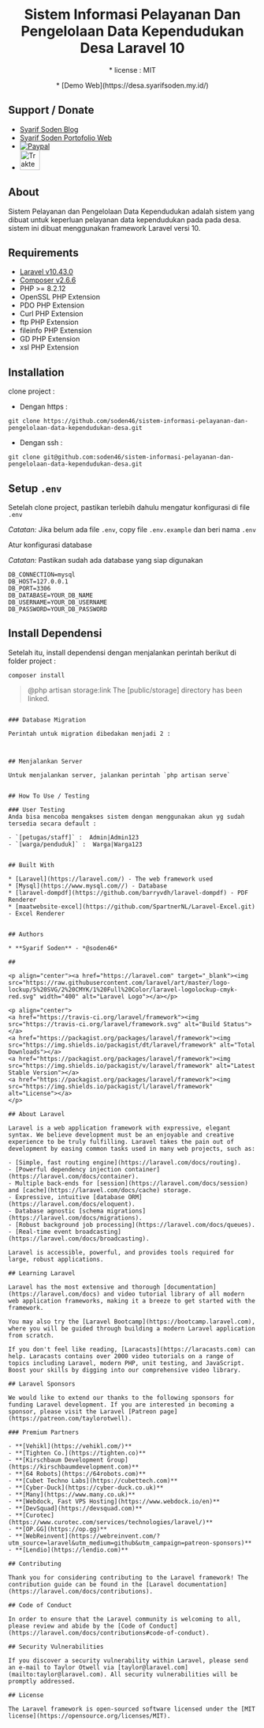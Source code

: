 <h1 align="center">Sistem Informasi Pelayanan Dan Pengelolaan Data Kependudukan Desa Laravel 10</h1>
<p align="center">* license : MIT</p>
<p align="center">* [Demo Web](https://desa.syarifsoden.my.id/)</p>

## Support / Donate

* [Syarif Soden Blog](https://syarifsoden.blogspot.com/)
* [Syarif Soden Portofolio Web](https://syarifsoden.my.id/)
* [![Paypal](https://img.shields.io/badge/Donate-PayPal-green.svg)](https://www.paypal.com/cgi-bin/webscr?cmd=_s-xclick&hosted_button_id=53YUWXZTAV7C8)
* <a href="https://trakteer.id/syarifsoden/tip?open=true" target="_blank"><img id="wse-buttons-preview" src="https://cdn.trakteer.id/images/embed/trbtn-red-1.png?date=18-11-2023" height="40" style="border:0px;height:40px;" alt="Trakteer Saya"></a>

## About

Sistem Pelayanan dan Pengelolaan Data Kependudukan adalah sistem yang dibuat untuk keperluan pelayanan data kependudukan pada pada desa. sistem ini dibuat menggunakan framework Laravel versi 10.


## Requirements

* [Laravel v10.43.0](https://laravel.com/)
* [Composer v2.6.6](https://getcomposer.org/)
* PHP >= 8.2.12
* OpenSSL PHP Extension
* PDO PHP Extension
* Curl PHP Extension
* ftp PHP Extension
* fileinfo PHP Extension
* GD PHP Extension
* xsl PHP Extension

## Installation

clone project :

* Dengan https :

```
git clone https://github.com/soden46/sistem-informasi-pelayanan-dan-pengelolaan-data-kependudukan-desa.git
```

* Dengan ssh :

```
git clone git@github.com:soden46/sistem-informasi-pelayanan-dan-pengelolaan-data-kependudukan-desa.git
```

## Setup `.env`

Setelah clone project, pastikan terlebih dahulu mengatur konfigurasi di file `.env`

_Catatan:_ Jika belum ada file `.env`, copy file `.env.example` dan beri nama `.env`

Atur konfigurasi database

_Catatan:_ Pastikan sudah ada database yang siap digunakan
```
DB_CONNECTION=mysql
DB_HOST=127.0.0.1
DB_PORT=3306
DB_DATABASE=YOUR_DB_NAME
DB_USERNAME=YOUR_DB_USERNAME
DB_PASSWORD=YOUR_DB_PASSWORD
```

## Install Dependensi

Setelah itu, install dependensi dengan menjalankan perintah berikut di folder project :

```
composer install
```

> @php artisan storage:link
The [public/storage] directory has been linked.
```

### Database Migration

Perintah untuk migration dibedakan menjadi 2 :



## Menjalankan Server

Untuk menjalankan server, jalankan perintah `php artisan serve`


## How To Use / Testing

### User Testing
Anda bisa mencoba mengakses sistem dengan menggunakan akun yg sudah tersedia secara default :

- `[petugas/staff]` :  Admin|Admin123 
- `[warga/penduduk]` :  Warga|Warga123 


## Built With

* [Laravel](https://laravel.com/) - The web framework used
* [Mysql](https://www.mysql.com//) - Database
* [laravel-dompdf](https://github.com/barryvdh/laravel-dompdf) - PDF Renderer
* [maatwebsite-excel](https://github.com/SpartnerNL/Laravel-Excel.git) - Excel Renderer


## Authors

* **Syarif Soden** - *@soden46*

##

<p align="center"><a href="https://laravel.com" target="_blank"><img src="https://raw.githubusercontent.com/laravel/art/master/logo-lockup/5%20SVG/2%20CMYK/1%20Full%20Color/laravel-logolockup-cmyk-red.svg" width="400" alt="Laravel Logo"></a></p>

<p align="center">
<a href="https://travis-ci.org/laravel/framework"><img src="https://travis-ci.org/laravel/framework.svg" alt="Build Status"></a>
<a href="https://packagist.org/packages/laravel/framework"><img src="https://img.shields.io/packagist/dt/laravel/framework" alt="Total Downloads"></a>
<a href="https://packagist.org/packages/laravel/framework"><img src="https://img.shields.io/packagist/v/laravel/framework" alt="Latest Stable Version"></a>
<a href="https://packagist.org/packages/laravel/framework"><img src="https://img.shields.io/packagist/l/laravel/framework" alt="License"></a>
</p>

## About Laravel

Laravel is a web application framework with expressive, elegant syntax. We believe development must be an enjoyable and creative experience to be truly fulfilling. Laravel takes the pain out of development by easing common tasks used in many web projects, such as:

- [Simple, fast routing engine](https://laravel.com/docs/routing).
- [Powerful dependency injection container](https://laravel.com/docs/container).
- Multiple back-ends for [session](https://laravel.com/docs/session) and [cache](https://laravel.com/docs/cache) storage.
- Expressive, intuitive [database ORM](https://laravel.com/docs/eloquent).
- Database agnostic [schema migrations](https://laravel.com/docs/migrations).
- [Robust background job processing](https://laravel.com/docs/queues).
- [Real-time event broadcasting](https://laravel.com/docs/broadcasting).

Laravel is accessible, powerful, and provides tools required for large, robust applications.

## Learning Laravel

Laravel has the most extensive and thorough [documentation](https://laravel.com/docs) and video tutorial library of all modern web application frameworks, making it a breeze to get started with the framework.

You may also try the [Laravel Bootcamp](https://bootcamp.laravel.com), where you will be guided through building a modern Laravel application from scratch.

If you don't feel like reading, [Laracasts](https://laracasts.com) can help. Laracasts contains over 2000 video tutorials on a range of topics including Laravel, modern PHP, unit testing, and JavaScript. Boost your skills by digging into our comprehensive video library.

## Laravel Sponsors

We would like to extend our thanks to the following sponsors for funding Laravel development. If you are interested in becoming a sponsor, please visit the Laravel [Patreon page](https://patreon.com/taylorotwell).

### Premium Partners

- **[Vehikl](https://vehikl.com/)**
- **[Tighten Co.](https://tighten.co)**
- **[Kirschbaum Development Group](https://kirschbaumdevelopment.com)**
- **[64 Robots](https://64robots.com)**
- **[Cubet Techno Labs](https://cubettech.com)**
- **[Cyber-Duck](https://cyber-duck.co.uk)**
- **[Many](https://www.many.co.uk)**
- **[Webdock, Fast VPS Hosting](https://www.webdock.io/en)**
- **[DevSquad](https://devsquad.com)**
- **[Curotec](https://www.curotec.com/services/technologies/laravel/)**
- **[OP.GG](https://op.gg)**
- **[WebReinvent](https://webreinvent.com/?utm_source=laravel&utm_medium=github&utm_campaign=patreon-sponsors)**
- **[Lendio](https://lendio.com)**

## Contributing

Thank you for considering contributing to the Laravel framework! The contribution guide can be found in the [Laravel documentation](https://laravel.com/docs/contributions).

## Code of Conduct

In order to ensure that the Laravel community is welcoming to all, please review and abide by the [Code of Conduct](https://laravel.com/docs/contributions#code-of-conduct).

## Security Vulnerabilities

If you discover a security vulnerability within Laravel, please send an e-mail to Taylor Otwell via [taylor@laravel.com](mailto:taylor@laravel.com). All security vulnerabilities will be promptly addressed.

## License

The Laravel framework is open-sourced software licensed under the [MIT license](https://opensource.org/licenses/MIT).

